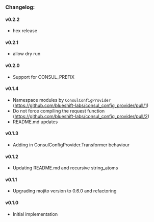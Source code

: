 ### Changelog:

#### v0.2.2

- hex release

#### v0.2.1

- allow dry run

#### v0.2.0

- Support for CONSUL_PREFIX

#### v0.1.4

- Namespace modules by `ConsulConfigProvider` (https://github.com/blueshift-labs/consul_config_provider/pull/1)
- Do not force compiling the request function (https://github.com/blueshift-labs/consul_config_provider/pull/2)
- README.md updates

#### v0.1.3

- Adding in ConsulConfigProvider.Transformer behaviour

#### v0.1.2

- Updating README.md and recursive string_atoms

#### v0.1.1

- Upgrading mojito version to 0.6.0 and refactoring

#### v0.1.0
- Initial implementation
